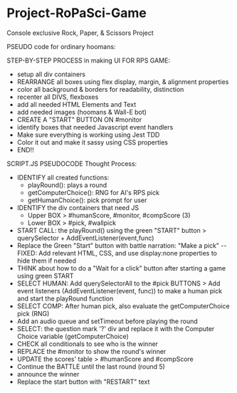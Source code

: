 # Project-RoPaSci-Game
Console exclusive Rock, Paper, &amp; Scissors Project

PSEUDO code for ordinary hoomans:

STEP-BY-STEP PROCESS in making UI FOR RPS GAME:

- setup all div containers
- REARRANGE all boxes using flex display, margin, & alignment properties
- color all background & borders for readability, distinction
- recenter all DIVS, flexboxes
- add all needed HTML Elements and Text
- add needed images (hoomans & Wall-E bot)
- CREATE A "START" BUTTON ON #monitor
- identify boxes that needed Javascript event handlers
- Make sure everything is working using Jest TDD
- Color it out and make it sassy using CSS properties
- END!!

SCRIPT.JS PSEUDOCODE Thought Process:
- IDENTIFY all created functions:
    - playRound(): plays a round
    - getComputerChoice(): RNG for AI's RPS pick
    - getHumanChoice(): pick prompt for user
- IDENTIFY the div containers that need JS
    - Upper BOX > #humanScore, #monitor, #compScore (3)
    - Lower BOX > #pick, #wallpick
- START CALL: the playRound() using the green "START" button > querySelector + AddEventListener(event,func)
- Replace the Green "Start" button with battle narration: "Make a pick"
    -- FIXED: Add relevant HTML, CSS, and use display:none properties to hide them if needed
- THINK about how to do a "Wait for a click" button after starting a game using green START
- SELECT HUMAN: Add querySelectorAll to the #pick BUTTONS > Add event listeners (AddEventListener(event, func)) to make a human pick and start the playRound function
- SELECT COMP: After human pick, also evaluate the getComputerChoice pick (RNG)
- Add an audio queue and setTimeout before playing the round
- SELECT: the question mark '?' div and replace it with the Computer Choice variable (getComputerChoice)
- CHECK all conditionals to see who is the winner
- REPLACE the #monitor to show the round's winner
- UPDATE the scores' table > #humanScore and #compScore
- Continue the BATTLE until the last round (round 5)
- announce the winner
- Replace the start button with "RESTART" text

